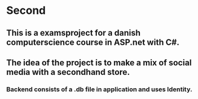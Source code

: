 # Second

## This is a examsproject for a danish computerscience course in ASP.net with C#.
## The idea of the project is to make a mix of social media with a secondhand store.

### Backend consists of a .db file in application and uses Identity.

